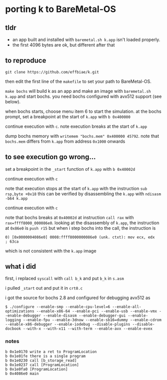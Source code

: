 # porting k to BareMetal-OS

## tldr
 - an app built and installed with `baremetal.sh k.app` isn't loaded properly.
 - the first 4096 bytes are ok, but different after that

## to reproduce
```
git clone https://github.com/effbiae/k.git
```
then edit the first line of the `makefile` to set your path to BareMetal-OS.

`make bochs` will build k as an app and make an image with `baremetal.sh k.app` 
and start bochs. you need bochs configured with avx512 support (see below).

when bochs starts, choose menu item 6 to start the simulation. 
at the bochs prompt, set a breakpoint at the start of 
`k.app` with `b 0x400000`

continue execution with `c`.  note execution breaks at the start of `k.app`

dump bochs memory with `writemem "bochs.mem" 0x400000 45792`. note that `bochs.mem` differs from `k.app` from address `0x1000` onwards

## to see execution go wrong...
set a breakpoint in the `_start` function of `k.app` with `b 0x40002d`

continue execution with `c`

note that execution stops at the start of `k.app` with the instruction `sub rsp,byte +0x18` this can be verified by disassembling the `k.app` with `ndisasm -b64 k.app`

continue execution with `c`

note that bochs breaks at `0x40002d` at instruction `call rax` with `rax=ffff8000_000086e0`. looking at the disassembly of `k.app`, the instruction at `0x86e0` is `push r15` but when i step bochs into the call, the instruction is 
```
0) [0x0000004086e0] 0008:ffff8000000086e0 (unk. ctxt): mov ecx, edx              ; 63ca
```
which is not consistent with the `k.app` image

## what i did

first, i replaced `syscall` with `call b_k` and put `b_k` in `s.asm`

i pulled `_start` out and put it in `crt0.c`

i got the source for bochs 2.8 and configured for debugging avx512 as
```
$ ./configure --enable-smp --enable-cpu-level=6 --enable-all-optimizations --enable-x86-64 --enable-pci --enable-usb --enable-vmx --enable-debugger --enable-disasm --enable-debugger-gui --enable-logging --enable-fpu --enable-3dnow --enable-sb16=dummy --enable-cdrom --enable-x86-debugger --enable-iodebug --disable-plugins --disable-docbook --with-x --with-x11 --with-term --enable-avx --enable-evex
```

### notes
```
b 0x1e0170 write a ret to ProgramLocation
b 0x1e01fe there is a single program
b 0x1e0230 call [b_storage_read]
b 0x1e0237 call [ProgramLocation]
b 0x1e0fa0 [ProgramLocation]
b 0x4086e0 main
```

